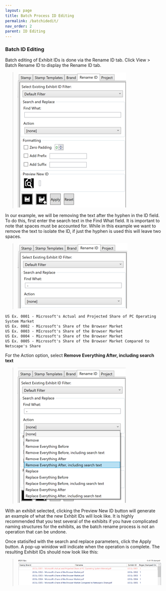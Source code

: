 ```yaml
---
layout: page
title: Batch Process ID Editing
permalink: /batchidedit/
nav_order: 2
parent: ID Editing
---
```


### Batch ID Editing

Batch editing of Exhibit IDs is done via the Rename ID tab.  Click View > Batch Rename ID to display the Rename ID tab.

> ![Screen Grab - Rename ID Tab](../../assets/id_editing_assets/idedit_02_renameidtab.png)

In our example, we will be removing the text after the hyphen in the ID field.  To do this, first enter the search text in the Find What field.  It is important to note that spaces must be accounted for.  While in this example we want to remove the text to isolate the ID, if just the hyphen is used this will leave two spaces.

> ![Screen Grab - Find Space Hyphen Space](../../assets/id_editing_assets/idedit_03_findspacehyphenspace.png)

```
US Ex. 0001 - Microsoft's Actual and Projected Share of PC Operating System Market
US Ex. 0002 - Microsoft's Share of the Browser Market
US Ex. 0003 - MIcrosoft's Share of the Browser Market
US Ex. 0004 - Microsoft's Share of the Browser Market
US Ex. 0005 - Microsoft's Share of the Browser Market Compared to Netscape's Share
```

For the Action option, select **Remove Everything After, including search text**

> ![Screen Grab - Remove Everythying After](../../assets/id_editing_assets/idedit_04_removeeverythingincluding.png)

With an exhibit selected, clicking the Preview New ID button will generate an example of what the new Exhbit IDs will look like.  It is highly recommended that you test several of the exhibits if you have complicated naming structures for the exhibits, as the batch rename process is not an operation that can be undone.

Once statisifed with the search and replace parameters, click the Apply button.  A pop-up winidow will indicate when the operation is complete.  The resulting Exhibit IDs should now look like this:

> ![Screen Grab - Remove Everythying After](../../assets/id_editing_assets/idedit_05_result.png)